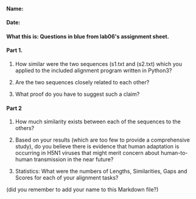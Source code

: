 #### Name:
#### Date:
#### What this is: Questions in blue from lab06's assignment sheet.

#### Part 1.

1. How similar were the two sequences (s1.txt and (s2.txt) which you applied to the included alignment program written in Python3?

2. Are the two sequences closely related to each other?

3. What proof do you have to suggest such a claim? 




#### Part 2
1. How much similarity exists between each of the sequences to the others?	

2. Based on your results (which are too few to provide a comprehensive study), do you believe there is evidence that human adaptation is occurring in H5N1 viruses that might merit concern about human-to-human transmission in the near future?

3. Statistics: What were the numbers of Lengths, Similarities, Gaps and Scores for each of your alignment tasks? 




(did you remember to add your name to this Markdown file?) 
